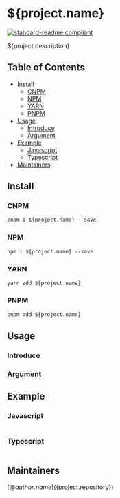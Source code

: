 # ${project.name}
[![standard-readme compliant](https://img.shields.io/badge/${project.name}-v${project.version}-green.svg?style=flat-square)](${project.repository})

${project.description}

## Table of Contents

- [Install](#install)
  - [CNPM](#cnpm)
  - [NPM](#npm)
  - [YARN](#yarn)
  - [PNPM](#pnpm)
- [Usage](#usage)
  - [Introduce](#introduce)
  - [Argument](#argument)
- [Example](#example)
  - [Javascript](#javascript)
  - [Typescript](#typescript)
- [Maintainers](#maintainers)

## Install
### CNPM
```
cnpm i ${project.name} --save
```

### NPM 
```
npm i ${project.name} --save
```

### YARN
```
yarn add ${project.name}
```

### PNPM
```
pnpm add ${project.name}
```

## Usage

### Introduce

### Argument


## Example

### Javascript
```javascript

```

### Typescript
```typescript

```

## Maintainers
[@${author.name}](${project.repository})
